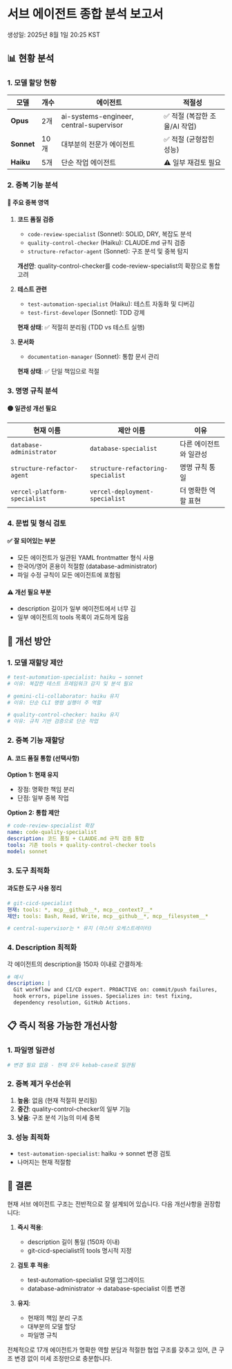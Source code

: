 # 서브 에이전트 종합 분석 보고서

생성일: 2025년 8월 1일 20:25 KST

## 📊 현황 분석

### 1. 모델 할당 현황

| 모델       | 개수 | 에이전트                                | 적절성                        |
| ---------- | ---- | --------------------------------------- | ----------------------------- |
| **Opus**   | 2개  | ai-systems-engineer, central-supervisor | ✅ 적절 (복잡한 조율/AI 작업) |
| **Sonnet** | 10개 | 대부분의 전문가 에이전트                | ✅ 적절 (균형잡힌 성능)       |
| **Haiku**  | 5개  | 단순 작업 에이전트                      | ⚠️ 일부 재검토 필요           |

### 2. 중복 기능 분석

#### 🔴 주요 중복 영역

1. **코드 품질 검증**
   - `code-review-specialist` (Sonnet): SOLID, DRY, 복잡도 분석
   - `quality-control-checker` (Haiku): CLAUDE.md 규칙 검증
   - `structure-refactor-agent` (Sonnet): 구조 분석 및 중복 탐지

   **개선안**: quality-control-checker를 code-review-specialist의 확장으로 통합 고려

2. **테스트 관련**
   - `test-automation-specialist` (Haiku): 테스트 자동화 및 디버깅
   - `test-first-developer` (Sonnet): TDD 강제

   **현재 상태**: ✅ 적절히 분리됨 (TDD vs 테스트 실행)

3. **문서화**
   - `documentation-manager` (Sonnet): 통합 문서 관리

   **현재 상태**: ✅ 단일 책임으로 적절

### 3. 명명 규칙 분석

#### 🟡 일관성 개선 필요

| 현재 이름                    | 제안 이름                          | 이유                   |
| ---------------------------- | ---------------------------------- | ---------------------- |
| `database-administrator`     | `database-specialist`              | 다른 에이전트와 일관성 |
| `structure-refactor-agent`   | `structure-refactoring-specialist` | 명명 규칙 통일         |
| `vercel-platform-specialist` | `vercel-deployment-specialist`     | 더 명확한 역할 표현    |

### 4. 문법 및 형식 검토

#### ✅ 잘 되어있는 부분

- 모든 에이전트가 일관된 YAML frontmatter 형식 사용
- 한국어/영어 혼용이 적절함 (database-administrator)
- 파일 수정 규칙이 모든 에이전트에 포함됨

#### ⚠️ 개선 필요 부분

- description 길이가 일부 에이전트에서 너무 김
- 일부 에이전트의 tools 목록이 과도하게 많음

## 🔧 개선 방안

### 1. 모델 재할당 제안

```yaml
# test-automation-specialist: haiku → sonnet
# 이유: 복잡한 테스트 프레임워크 감지 및 분석 필요

# gemini-cli-collaborator: haiku 유지
# 이유: 단순 CLI 명령 실행이 주 역할

# quality-control-checker: haiku 유지
# 이유: 규칙 기반 검증으로 단순 작업
```

### 2. 중복 기능 재할당

#### A. 코드 품질 통합 (선택사항)

**Option 1: 현재 유지**

- 장점: 명확한 책임 분리
- 단점: 일부 중복 작업

**Option 2: 통합 제안**

```yaml
# code-review-specialist 확장
name: code-quality-specialist
description: 코드 품질 + CLAUDE.md 규칙 검증 통합
tools: 기존 tools + quality-control-checker tools
model: sonnet
```

### 3. 도구 최적화

#### 과도한 도구 사용 정리

```yaml
# git-cicd-specialist
현재: tools: *, mcp__github__*, mcp__context7__*
제안: tools: Bash, Read, Write, mcp__github__*, mcp__filesystem__*

# central-supervisor는 * 유지 (마스터 오케스트레이터)
```

### 4. Description 최적화

각 에이전트의 description을 150자 이내로 간결하게:

```yaml
# 예시
description: |
  Git workflow and CI/CD expert. PROACTIVE on: commit/push failures, 
  hook errors, pipeline issues. Specializes in: test fixing, 
  dependency resolution, GitHub Actions.
```

## 📋 즉시 적용 가능한 개선사항

### 1. 파일명 일관성

```bash
# 변경 필요 없음 - 현재 모두 kebab-case로 일관됨
```

### 2. 중복 제거 우선순위

1. **높음**: 없음 (현재 적절히 분리됨)
2. **중간**: quality-control-checker의 일부 기능
3. **낮음**: 구조 분석 기능의 미세 중복

### 3. 성능 최적화

- `test-automation-specialist`: haiku → sonnet 변경 검토
- 나머지는 현재 적절함

## 🎯 결론

현재 서브 에이전트 구조는 전반적으로 잘 설계되어 있습니다. 다음 개선사항을 권장합니다:

1. **즉시 적용**:
   - description 길이 통일 (150자 이내)
   - git-cicd-specialist의 tools 명시적 지정

2. **검토 후 적용**:
   - test-automation-specialist 모델 업그레이드
   - database-administrator → database-specialist 이름 변경

3. **유지**:
   - 현재의 책임 분리 구조
   - 대부분의 모델 할당
   - 파일명 규칙

전체적으로 17개 에이전트가 명확한 역할 분담과 적절한 협업 구조를 갖추고 있어, 큰 구조 변경 없이 미세 조정만으로 충분합니다.

